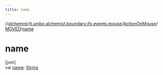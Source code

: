 ```yaml
---
title: name
---
```

//[alchemist](../../../../index.html)/[it.unibo.alchemist.boundary.jfx.events.mouse](../../index.html)/[ActionOnMouse](../index.html)/[MOVED](index.html)/[name](name.html)



# name



[jvm]\
val [name](name.html): [String](https://kotlinlang.org/api/latest/jvm/stdlib/kotlin/-string/index.html)




